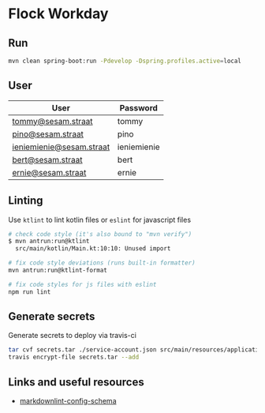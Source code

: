 # Flock Workday

## Run

```bash
mvn clean spring-boot:run -Pdevelop -Dspring.profiles.active=local
```

## User

| User                     | Password    |
| ------------------------ | ----------- |
| tommy@sesam.straat       | tommy       |
| pino@sesam.straat        | pino        |
| ieniemienie@sesam.straat | ieniemienie |
| bert@sesam.straat        | bert        |
| ernie@sesam.straat       | ernie       |

## Linting

Use `ktlint` to lint kotlin files or `eslint` for javascript files

```bash
# check code style (it's also bound to "mvn verify")
$ mvn antrun:run@ktlint
  src/main/kotlin/Main.kt:10:10: Unused import

# fix code style deviations (runs built-in formatter)
mvn antrun:run@ktlint-format

# fix code styles for js files with eslint
npm run lint
```

## Generate secrets

Generate secrets to deploy via travis-ci

```bash
tar cvf secrets.tar ./service-account.json src/main/resources/application-cloud.properties
travis encrypt-file secrets.tar --add
```

## Links and useful resources

- [markdownlint-config-schema](https://github.com/DavidAnson/markdownlint/blob/master/schema/markdownlint-config-schema.json)
